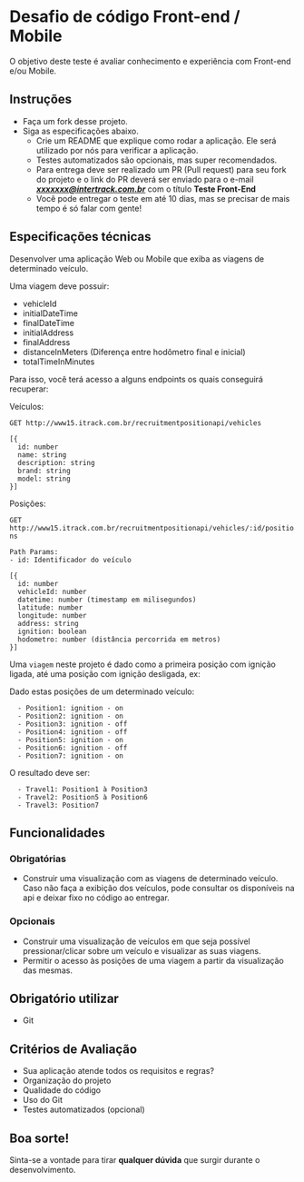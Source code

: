 # Desafio de código Front-end / Mobile
O objetivo deste teste é avaliar conhecimento e experiência com Front-end e/ou Mobile.

## Instruções
- Faça um fork desse projeto.
- Siga as especificações abaixo.
  - Crie um README que explique como rodar a aplicação. Ele será utilizado por nós para verificar a aplicação.
  - Testes automatizados são opcionais, mas super recomendados.
  - Para entrega deve ser realizado um PR (Pull request) para seu fork do projeto e o link do PR deverá ser enviado para o e-mail ***xxxxxxx@intertrack.com.br*** com o título **Teste Front-End**
  - Você pode entregar o teste em até 10 dias, mas se precisar de mais tempo é só falar com gente!

## Especificações técnicas
Desenvolver uma aplicação Web ou Mobile que exiba as viagens de determinado veículo.

Uma viagem deve possuir:
  
  - vehicleId
  - initialDateTime
  - finalDateTime
  - initialAddress
  - finalAddress
  - distanceInMeters (Diferença entre hodômetro final e inicial)
  - totalTimeInMinutes

Para isso, você terá acesso a alguns endpoints os quais conseguirá recuperar:

Veículos:

`GET http://www15.itrack.com.br/recruitmentpositionapi/vehicles`
```
[{
  id: number
  name: string
  description: string
  brand: string
  model: string
}]
```

Posições:

`GET http://www15.itrack.com.br/recruitmentpositionapi/vehicles/:id/positions`
```
Path Params:
- id: Identificador do veículo
```
```
[{
  id: number
  vehicleId: number
  datetime: number (timestamp em milisegundos)
  latitude: number
  longitude: number
  address: string
  ignition: boolean
  hodometro: number (distância percorrida em metros)
}]
```
  
Uma `viagem` neste projeto é dado como a primeira posição com ignição ligada, até uma posição com ignição desligada, ex:

Dado estas posições de um determinado veículo:
```
  - Position1: ignition - on
  - Position2: ignition - on
  - Position3: ignition - off
  - Position4: ignition - off
  - Position5: ignition - on
  - Position6: ignition - off
  - Position7: ignition - on
```
O resultado deve ser:
```
  - Travel1: Position1 à Position3
  - Travel2: Position5 à Position6
  - Travel3: Position7
```
    
## Funcionalidades
 
### Obrigatórias
  - Construir uma visualização com as viagens de determinado veículo. Caso não faça a exibição dos veículos, pode consultar os disponíveis na api e deixar fixo no código ao entregar.

### Opcionais
  - Construir uma visualização de veículos em que seja possível pressionar/clicar sobre um veículo e visualizar as suas viagens.
  - Permitir o acesso às posições de uma viagem a partir da visualização das mesmas.

## Obrigatório utilizar
- Git

## Critérios de Avaliação
- Sua aplicação atende todos os requisitos e regras?
- Organização do projeto
- Qualidade do código
- Uso do Git
- Testes automatizados (opcional)

## Boa sorte!

Sinta-se a vontade para tirar **qualquer dúvida** que surgir durante o desenvolvimento.
